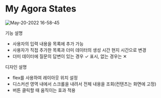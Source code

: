 # My Agora States

<!-- <img width="1439" alt="Snipaste_2022-05-20_16-52-16" src="https://user-images.githubusercontent.com/90553688/169700380-75125cbd-6f2e-433b-8389-06b7f6ca9bf3.png"> -->

![May-20-2022 16-58-45](https://user-images.githubusercontent.com/90553688/169700427-8a000263-eb1a-4f0f-b65d-210ff778aa8a.gif)

기능 설명 
* 사용자의 입력 내용을 목록에 추가 가능
* 사용자가 직접 추가한 목록과 더미 데이터의 생성 시간 현지 시간으로 변경
* 더미 데이터에 질문의 답변이 있는 경우 ✓ 표시, 없는 경우는 ✕

디자인 설명
* flex를 사용하여 레이아웃 위치 설정
* 디스커션 영역 내에서 스크롤을 내려서 전체 내용을 조회(컨텐츠는 화면에 고정)
* 버튼 클릭할 때 움직이는 효과 적용
